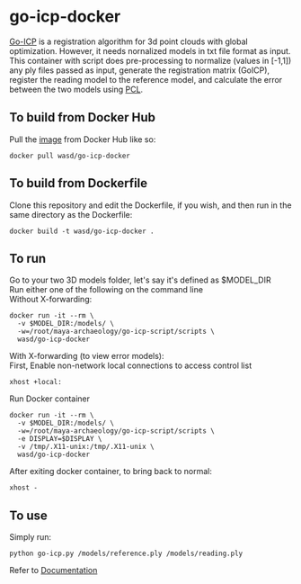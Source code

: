 # go-icp-docker
[Go-ICP](http://jlyang.org/go-icp/) is a registration algorithm for 3d point clouds with global optimization. However, it needs nornalized models in txt file format as input. This container with script does pre-processing to normalize (values in \[-1,1\]) any ply files passed as input, generate the registration matrix (GoICP), register the reading model to the reference model, and calculate the error between the two models using [PCL](http://pointclouds.org/).

## To build from Docker Hub
Pull the [image](https://hub.docker.com/r/wasd/go-icp-docker/) from Docker Hub like so:
```
docker pull wasd/go-icp-docker
```

## To build from Dockerfile
Clone this repository and edit the Dockerfile, if you wish, and then run in the same directory as the Dockerfile:
```
docker build -t wasd/go-icp-docker .
```

## To run
Go to your two 3D models folder, let's say it's defined as $MODEL_DIR  
Run either one of the following on the command line  
Without X-forwarding:
```
docker run -it --rm \
  -v $MODEL_DIR:/models/ \
  -w=/root/maya-archaeology/go-icp-script/scripts \
  wasd/go-icp-docker
```
With X-forwarding (to view error models):  
First, Enable non-network local connections to access control list
```
xhost +local:
```
Run Docker container
```
docker run -it --rm \
  -v $MODEL_DIR:/models/ \
  -w=/root/maya-archaeology/go-icp-script/scripts \
  -e DISPLAY=$DISPLAY \
  -v /tmp/.X11-unix:/tmp/.X11-unix \
  wasd/go-icp-docker
```
After exiting docker container, to bring back to normal:
```
xhost -
```

## To use
Simply run:
```
python go-icp.py /models/reference.ply /models/reading.ply
```
Refer to [Documentation](https://github.com/UCSD-E4E/maya-archaeology#go-icp-script)
